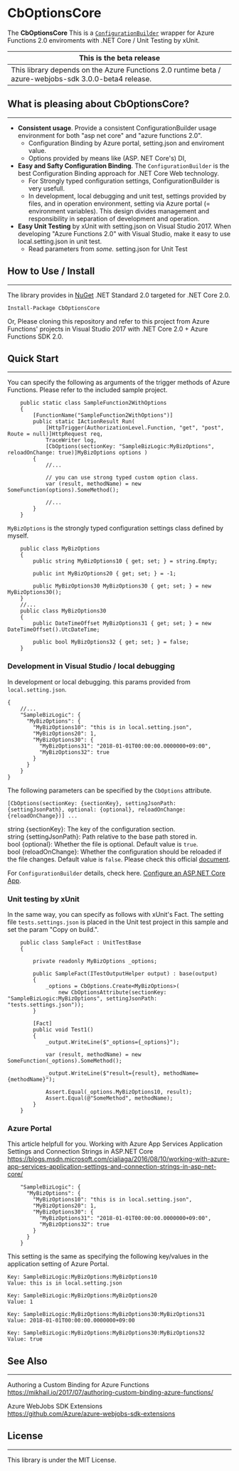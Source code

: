 # CbOptionsCore
The **CbOptionsCore** This is a [`ConfigurationBuilder`](https://docs.microsoft.com/en-us/dotnet/api/microsoft.extensions.configuration.configurationbuilder) wrapper for Azure Functions 2.0 enviroments with .NET Core / Unit Testing by xUnit.

| This is the **beta** release |
|--------------|
| This library depends on the Azure Functions 2.0 runtime beta / azure-webjobs-sdk 3.0.0-beta4 release. |

## What is pleasing about CbOptionsCore?
---

* **Consistent usage**. Provide a consistent ConfigurationBuilder usage environment for both "asp net core" and "azure functions 2.0".
  * Configuration Binding by Azure portal, setting.json and enviroment value.
  * Options provided by means like (ASP. NET Core's) DI,
* **Easy and Safty Configuration Binding**. The `ConfigurationBuilder` is the best Configuration Binding approach for .NET Core Web technology.
  * For Strongly typed configuration settings, ConfigurationBuilder is very usefull.
  * In development, local debugging and unit test, settings provided by files, and in operation environment, setting via Azure portal (= environment variables). This design divides management and responsibility in separation of development and operation.
* **Easy Unit Testing** by xUnit with setting.json on Visual Studio 2017. When developing "Azure Functions 2.0" with Visual Studio, make it easy to use local.setting.json in unit test.
  * Read parameters from *some.* setting.json for Unit Test

## How to Use / Install
---

The library provides in [NuGet](https://www.nuget.org/packages/CbOptionsCore/) .NET Standard 2.0 targeted for .NET Core 2.0.

```
Install-Package CbOptionsCore
```
Or, Please cloning this repository and refer to this project from Azure Functions' projects in Visual Studio 2017 with .NET Core 2.0 + Azure Functions SDK 2.0.

## Quick Start
---

You can specify the following as arguments of the trigger methods of Azure Functions.
Please refer to the included sample project.

```
    public static class SampleFunction2WithOptions
    {
        [FunctionName("SampleFunction2WithOptions")]
        public static IActionResult Run(
            [HttpTrigger(AuthorizationLevel.Function, "get", "post", Route = null)]HttpRequest req,
            TraceWriter log,
            [CbOptions(sectionKey: "SampleBizLogic:MyBizOptions", reloadOnChange: true)]MyBizOptions options )
        {
            //...

            // you can use strong typed custom option class.
            var (result, methodName) = new SomeFunction(options).SomeMethod();

            //...
        }
    }
```
`MyBizOptions` is the strongly typed configuration settings class defined by myself. 

```
    public class MyBizOptions
    {
        public string MyBizOptions10 { get; set; } = string.Empty;

        public int MyBizOptions20 { get; set; } = -1;

        public MyBizOptions30 MyBizOptions30 { get; set; } = new MyBizOptions30();
    }
    //...
    public class MyBizOptions30
    {
        public DateTimeOffset MyBizOptions31 { get; set; } = new DateTimeOffset().UtcDateTime;

        public bool MyBizOptions32 { get; set; } = false;
    }    
```

### Development in Visual Studio / local debugging
In development or local debugging. this params provided from `local.setting.json`.
```
{
    //...
    "SampleBizLogic": {
      "MyBizOptions": {
        "MyBizOptions10": "this is in local.setting.json",
        "MyBizOptions20": 1,
        "MyBizOptions30": {
          "MyBizOptions31": "2018-01-01T00:00:00.0000000+09:00",
          "MyBizOptions32": true
        }
      }
    }
}
```

The following parameters can be specified by the `CbOptions` attribute.

`[CbOptions(sectionKey: {sectionKey}, settingJsonPath: {settingJsonPath}, optional: {optional}, reloadOnChange: {reloadOnChange})] ...`

string {sectionKey}: The key of the configuration section.   
string {settingJsonPath}: Path relative to the base path stored in.  
bool {optional}: Whether the file is optional. Default value is `true`.  
bool {reloadOnChange}: Whether the configuration should be reloaded if the file changes.   Default value is `false`.
Please check this official [document](https://docs.microsoft.com/ja-jp/dotnet/api/microsoft.extensions.configuration.jsonconfigurationextensions.addjsonfile?view=aspnetcore-2.0#Microsoft_Extensions_Configuration_JsonConfigurationExtensions_AddJsonFile_Microsoft_Extensions_Configuration_IConfigurationBuilder_Microsoft_Extensions_FileProviders_IFileProvider_System_String_System_Boolean_System_Boolean_).


For `ConfigurationBuilder` details, check here.
[Configure an ASP.NET Core App](
https://docs.microsoft.com/en-us/aspnet/core/fundamentals/configuration/).

### Unit testing by xUnit
In the same way, you can specify as follows with xUnit's Fact. 
The setting file `tests.settings.json` is placed in the Unit test project in this sample and set the param "Copy on build.".

```
    public class SampleFact : UnitTestBase
    {

        private readonly MyBizOptions _options;

        public SampleFact(ITestOutputHelper output) : base(output)
        {
            _options = CbOptions.Create<MyBizOptions>(
                new CbOptionsAttribute(sectionKey: "SampleBizLogic:MyBizOptions", settingJsonPath: "tests.settings.json"));
        }

        [Fact]
        public void Test1()
        {
            _output.WriteLine($"_options={_options}");

            var (result, methodName) = new SomeFunction(_options).SomeMethod();

            _output.WriteLine($"result={result}, methodName={methodName}");

            Assert.Equal(_options.MyBizOptions10, result);
            Assert.Equal(@"SomeMethod", methodName);
        }
    }
```

### Azure Portal

This article helpfull for you.
Working with Azure App Services Application Settings and Connection Strings in ASP.NET Core  https://blogs.msdn.microsoft.com/cjaliaga/2016/08/10/working-with-azure-app-services-application-settings-and-connection-strings-in-asp-net-core/

```
    "SampleBizLogic": {
      "MyBizOptions": {
        "MyBizOptions10": "this is in local.setting.json",
        "MyBizOptions20": 1,
        "MyBizOptions30": {
          "MyBizOptions31": "2018-01-01T00:00:00.0000000+09:00",
          "MyBizOptions32": true
        }
      }
    }
```

This setting is the same as specifying the following key/values in the application setting of Azure Portal.

```
Key: SampleBizLogic:MyBizOptions:MyBizOptions10
Value: this is in local.setting.json

Key: SampleBizLogic:MyBizOptions:MyBizOptions20
Value: 1

Key: SampleBizLogic:MyBizOptions:MyBizOptions30:MyBizOptions31
Value: 2018-01-01T00:00:00.0000000+09:00

Key: SampleBizLogic:MyBizOptions:MyBizOptions30:MyBizOptions32
Value: true

```


## See Also 
---
Authoring a Custom Binding for Azure Functions  
https://mikhail.io/2017/07/authoring-custom-binding-azure-functions/

Azure WebJobs SDK Extensions  
https://github.com/Azure/azure-webjobs-sdk-extensions


## License
---
This library is under the MIT License.